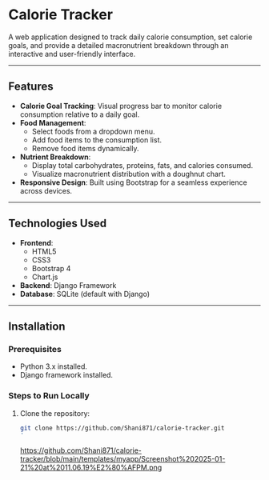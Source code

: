 # Calorie Tracker

A web application designed to track daily calorie consumption, set calorie goals, and provide a detailed macronutrient breakdown through an interactive and user-friendly interface.

---

## Features

- **Calorie Goal Tracking**: Visual progress bar to monitor calorie consumption relative to a daily goal.
- **Food Management**:
  - Select foods from a dropdown menu.
  - Add food items to the consumption list.
  - Remove food items dynamically.
- **Nutrient Breakdown**:
  - Display total carbohydrates, proteins, fats, and calories consumed.
  - Visualize macronutrient distribution with a doughnut chart.
- **Responsive Design**: Built using Bootstrap for a seamless experience across devices.

---

## Technologies Used

- **Frontend**: 
  - HTML5
  - CSS3
  - Bootstrap 4
  - Chart.js
- **Backend**: Django Framework
- **Database**: SQLite (default with Django)

---

## Installation

### Prerequisites
- Python 3.x installed.
- Django framework installed.

### Steps to Run Locally
1. Clone the repository:
   ```bash
   git clone https://github.com/Shani871/calorie-tracker.git
   '
   ```
   https://github.com/Shani871/calorie-tracker/blob/main/templates/myapp/Screenshot%202025-01-21%20at%2011.06.19%E2%80%AFPM.png
